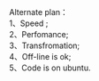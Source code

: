 Alternate plan：  
   1、Speed ;  
   2、Perfomance;  
   3、Transfromation;  
   4、Off-line is ok;  
   5、Code is on ubuntu.  
